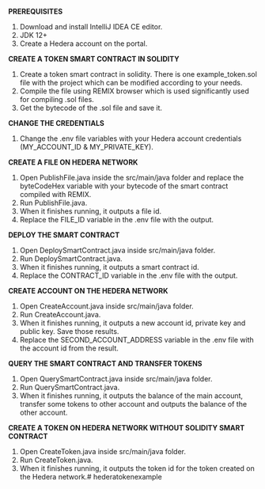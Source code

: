 **PREREQUISITES**
1. Download and install IntelliJ IDEA CE editor.
2. JDK 12+
3. Create a Hedera account on the portal.

**CREATE A TOKEN SMART CONTRACT IN SOLIDITY**
1. Create a token smart contract in solidity. There is one example_token.sol file with the project which can be modified according to your needs.
2. Compile the file using REMIX browser which is used significantly used for compiling .sol files.
3. Get the bytecode of the .sol file and save it.

**CHANGE THE CREDENTIALS**
1. Change the .env file variables with your Hedera account credentials (MY_ACCOUNT_ID & MY_PRIVATE_KEY).

**CREATE A FILE ON HEDERA NETWORK**
1. Open PublishFile.java inside the src/main/java folder and replace the byteCodeHex variable with your bytecode of the smart contract compiled with REMIX.
2. Run PublishFile.java.
3. When it finishes running, it outputs a file id.
4. Replace the FILE_ID variable in the .env file with the output.

**DEPLOY THE SMART CONTRACT**
1. Open DeploySmartContract.java inside src/main/java folder.
2. Run DeploySmartContract.java.
3. When it finishes running, it outputs a smart contract id.
4. Replace the CONTRACT_ID variable in the .env file with the output.

**CREATE ACCOUNT ON THE HEDERA NETWORK**
1. Open CreateAccount.java inside src/main/java folder.
2. Run CreateAccount.java.
3. When it finishes running, it outputs a new account id, private key and public key. Save those results.
4. Replace the SECOND_ACCOUNT_ADDRESS variable in the .env file with the account id from the result.

**QUERY THE SMART CONTRACT AND TRANSFER TOKENS**
1. Open QuerySmartContract.java inside src/main/java folder.
2. Run QuerySmartContract.java.
3. When it finishes running, it outputs the balance of the main account, transfer some tokens to other account and outputs the balance of the other account.

**CREATE A TOKEN ON HEDERA NETWORK WITHOUT SOLIDITY SMART CONTRACT**
1. Open CreateToken.java inside src/main/java folder.
2. Run CreateToken.java.
3. When it finishes running, it outputs the token id for the token created on the Hedera network.# hederatokenexample
